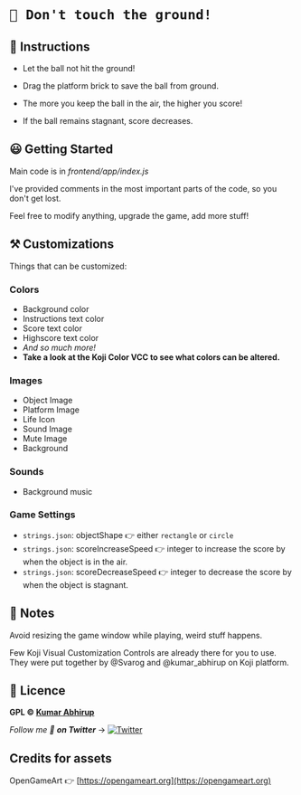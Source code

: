 # `🍏 Don't touch the ground!`

## 🤠 Instructions

- Let the ball not hit the ground!
- Drag the platform brick to save the ball from ground.
- The more you keep the ball in the air, the higher you score!

- If the ball remains stagnant, score decreases.

## 😃 Getting Started

Main code is in *frontend/app/index.js*

I've provided comments in the most important parts of the code, so you don't get lost. 

Feel free to modify anything, upgrade the game, add more stuff!

## ⚒️ Customizations

Things that can be customized:

### Colors

- Background color
- Instructions text color
- Score text color
- Highscore text color
- *And so much more!*
- **Take a look at the Koji Color VCC to see what colors can be altered.**


### Images

- Object Image
- Platform Image
- Life Icon
- Sound Image
- Mute Image
- Background


### Sounds

- Background music

### Game Settings

- `strings.json`: objectShape 👉 either `rectangle` or `circle`
- `strings.json`: scoreIncreaseSpeed 👉 integer to increase the score by when the object is in the air.
- `strings.json`: scoreDecreaseSpeed 👉 integer to decrease the score by when the object is stagnant.

## 📖 Notes

Avoid resizing the game window while playing, weird stuff happens.

Few Koji Visual Customization Controls are already there for you to use. They were put together by @Svarog and @kumar_abhirup on Koji platform.

## 📝 Licence

**GPL © [Kumar Abhirup](https://kumar.now.sh)**

_Follow me 👋 **on Twitter**_ →   [![Twitter](https://img.shields.io/twitter/follow/kumar_abhirup.svg?style=social&label=@kumar_abhirup)](https://twitter.com/kumar_abhirup/)

## Credits for assets

OpenGameArt 👉 [https://opengameart.org](https://opengameart.org)
